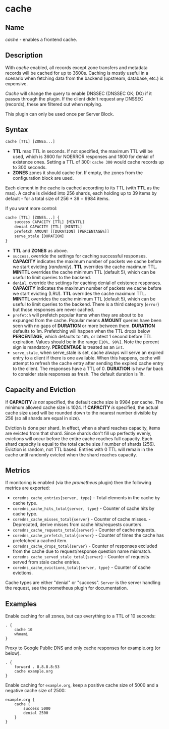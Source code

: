 # cache

## Name

*cache* - enables a frontend cache.

## Description

With *cache* enabled, all records except zone transfers and metadata records will be cached for up to
3600s. Caching is mostly useful in a scenario when fetching data from the backend (upstream,
database, etc.) is expensive.

*Cache* will change the query to enable DNSSEC (DNSSEC OK; DO) if it passes through the plugin. If
the client didn't request any DNSSEC (records), these are filtered out when replying.

This plugin can only be used once per Server Block.

## Syntax

~~~ txt
cache [TTL] [ZONES...]
~~~

* **TTL** max TTL in seconds. If not specified, the maximum TTL will be used, which is 3600 for
    NOERROR responses and 1800 for denial of existence ones.
    Setting a TTL of 300: `cache 300` would cache records up to 300 seconds.
* **ZONES** zones it should cache for. If empty, the zones from the configuration block are used.

Each element in the cache is cached according to its TTL (with **TTL** as the max).
A cache is divided into 256 shards, each holding up to 39 items by default - for a total size
of 256 * 39 = 9984 items.

If you want more control:

~~~ txt
cache [TTL] [ZONES...] {
    success CAPACITY [TTL] [MINTTL]
    denial CAPACITY [TTL] [MINTTL]
    prefetch AMOUNT [[DURATION] [PERCENTAGE%]]
    serve_stale [DURATION]
}
~~~

* **TTL**  and **ZONES** as above.
* `success`, override the settings for caching successful responses. **CAPACITY** indicates the maximum
  number of packets we cache before we start evicting (*randomly*). **TTL** overrides the cache maximum TTL.
  **MINTTL** overrides the cache minimum TTL (default 5), which can be useful to limit queries to the backend.
* `denial`, override the settings for caching denial of existence responses. **CAPACITY** indicates the maximum
  number of packets we cache before we start evicting (LRU). **TTL** overrides the cache maximum TTL.
  **MINTTL** overrides the cache minimum TTL (default 5), which can be useful to limit queries to the backend.
  There is a third category (`error`) but those responses are never cached.
* `prefetch` will prefetch popular items when they are about to be expunged from the cache.
  Popular means **AMOUNT** queries have been seen with no gaps of **DURATION** or more between them.
  **DURATION** defaults to 1m. Prefetching will happen when the TTL drops below **PERCENTAGE**,
  which defaults to `10%`, or latest 1 second before TTL expiration. Values should be in the range `[10%, 90%]`.
  Note the percent sign is mandatory. **PERCENTAGE** is treated as an `int`.
* `serve_stale`, when serve\_stale is set, cache always will serve an expired entry to a client if there is one
  available.  When this happens, cache will attempt to refresh the cache entry after sending the expired cache
  entry to the client. The responses have a TTL of 0. **DURATION** is how far back to consider
  stale responses as fresh. The default duration is 1h.

## Capacity and Eviction

If **CAPACITY** _is not_ specified, the default cache size is 9984 per cache. The minimum allowed cache size is 1024.
If **CAPACITY** _is_ specified, the actual cache size used will be rounded down to the nearest number divisible by 256 (so all shards are equal in size).

Eviction is done per shard. In effect, when a shard reaches capacity, items are evicted from that shard.
Since shards don't fill up perfectly evenly, evictions will occur before the entire cache reaches full capacity.
Each shard capacity is equal to the total cache size / number of shards (256). Eviction is random, not TTL based.
Entries with 0 TTL will remain in the cache until randomly evicted when the shard reaches capacity.

## Metrics

If monitoring is enabled (via the *prometheus* plugin) then the following metrics are exported:

* `coredns_cache_entries{server, type}` - Total elements in the cache by cache type.
* `coredns_cache_hits_total{server, type}` - Counter of cache hits by cache type.
* `coredns_cache_misses_total{server}` - Counter of cache misses. - Deprecated, derive misses from cache hits/requests counters.
* `coredns_cache_requests_total{server}` - Counter of cache requests.
* `coredns_cache_prefetch_total{server}` - Counter of times the cache has prefetched a cached item.
* `coredns_cache_drops_total{server}` - Counter of responses excluded from the cache due to request/response question name mismatch.
* `coredns_cache_served_stale_total{server}` - Counter of requests served from stale cache entries.
* `coredns_cache_evictions_total{server, type}` - Counter of cache evictions.

Cache types are either "denial" or "success". `Server` is the server handling the request, see the
prometheus plugin for documentation.

## Examples

Enable caching for all zones, but cap everything to a TTL of 10 seconds:

~~~ corefile
. {
    cache 10
    whoami
}
~~~

Proxy to Google Public DNS and only cache responses for example.org (or below).

~~~ corefile
. {
    forward . 8.8.8.8:53
    cache example.org
}
~~~

Enable caching for `example.org`, keep a positive cache size of 5000 and a negative cache size of 2500:

~~~ corefile
example.org {
    cache {
        success 5000
        denial 2500
    }
}
~~~
